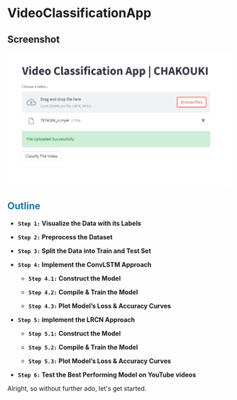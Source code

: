 # VideoClassificationApp
## Screenshot

![Dashboar Screenshot](https://github.com/Elhassan7/Video-Classification-AL-Project/blob/c5d9a458a1b5e2fdcdd362e98ecff5090d65468b/Capture.PNG)

## **<font style="color: #1877a5"> Outline </font>**

- **`Step 1:` Visualize the Data with its Labels**

- **`Step 2:` Preprocess the Dataset**

- **`Step 3:` Split the Data into Train and Test Set**

- **`Step 4:` Implement the ConvLSTM Approach**

    - **`Step 4.1:` Construct the Model**
    
    - **`Step 4.2:` Compile & Train the Model**
    
    - **`Step 4.3:` Plot Model’s Loss & Accuracy Curves**

- **`Step 5:` implement the LRCN Approach**
 
    - **`Step 5.1:` Construct the Model**
    
    - **`Step 5.2:` Compile & Train the Model**
    
    - **`Step 5.3:` Plot Model’s Loss & Accuracy Curves**
    
- **`Step 6:` Test the Best Performing Model on YouTube videos**

Alright, so without further ado, let's get started.
